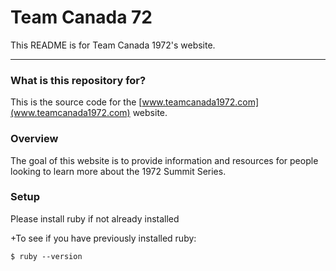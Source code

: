 # Team Canada 72

This README is for Team Canada 1972's website.

---

### What is this repository for? ###

This is the source code for the [www.teamcanada1972.com](www.teamcanada1972.com) website.

### Overview ###

The goal of this website is to provide information and resources for people looking to learn more about the 1972 Summit Series.

### Setup ###

Please install ruby if not already installed
  
  +To see if you have previously installed ruby:
  ```
  $ ruby --version
  ```
